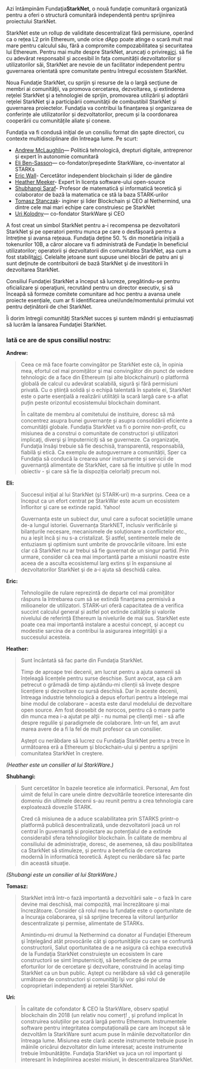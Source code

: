 Azi întâmpinăm Fundaţia**StarkNet**, o nouă fundaţie comunitară organizată pentru a oferi o structură comunitară independentă pentru sprijinirea proiectului StarkNet.

StarkNet este un rollup de validitate descentralizat fără permisiune, operând ca o rețea L2 prin Ethereum, unde orice dApp poate atinge o scară mult mai mare pentru calculul său, fără a compromite compozabilitatea și securitatea lui Ethereum. Pentru mai multe despre StarkNet, aruncaţi o privire[aici](https://starknet.io/). să fie cu adevărat responsabil și accesibil în fața comunității dezvoltatorilor și utilizatorilor săi, StarkNet are nevoie de un facilitator independent pentru guvernarea orientată spre comunitate pentru întregul ecosistem StarkNet.

Noua Fundaţie StarkNet, cu sprijin şi resurse de la o largă secţiune de membri ai comunităţii, va promova cercetarea, dezvoltarea, şi extinderea reţelei StarkNet şi a tehnologiei de sprijin, promovarea utilizării şi adoptării reţelei StarkNet şi a participării comunităţii de combustibil StarkNet şi guvernarea proiectelor. Fundația va contribui la finanțarea și organizarea de conferințe ale utilizatorilor și dezvoltatorilor, precum și la coordonarea cooperării cu comunitățile aliate și conexe.

Fundaţia va fi condusă iniţial de un consiliu format din şapte directori, cu contexte multidisciplinare din întreaga lume. Pe scurt:

* [Andrew McLaughlin](https://andrew.mclaughl.in/about-me)— Politică tehnologică, drepturi digitale, antreprenor și expert în autonomie comunitară
* [Eli Ben-Sasson](https://starkware.co/media-kit/?founder=Eli#founders)— co-fondator/președinte StarkWare, co-inventator al STARKs
* [Eric Wall](https://en.wikipedia.org/wiki/Eric_Wall_(researcher))- Cercetător independent blockchain și lider de gândire
* [Heather Meeker](http://www.heathermeeker.com/)- Expert în licența software-ului open-source
* [Shubhangi Saraf](https://www.math.toronto.edu/ssaraf/)- Profesor de matematică și informatică teoretică și colaborator de bază la matematica ce stă la baza STARK-urilor
* [Tomasz Stanczak](https://www.linkedin.com/in/tomaszkajetanstanczak/?originalSubdomain=uk)- inginer și lider Blockchain și CEO al Nethermind, una dintre cele mai mari echipe care construiesc pe StarkNet
* [Uri Kolodny](https://starkware.co/media-kit/?founder=Uri#founders)— co-fondator StarkWare și CEO

A fost creat un simbol StarkNet pentru a-i recompensa pe dezvoltatorii StarkNet și pe operatori pentru munca pe care o desfășoară pentru a întreține și avansa rețeaua. Fundaţia deţine 50. % din monetăria iniţială a tokenurilor 10B, a căror alocare va fi administrată de Fundaţie în beneficiul utilizatorilor; operatorii și dezvoltatorii din comunitatea StarkNet, așa cum a fost stabilit[aici](https://medium.com/starkware/part-3-starknet-token-design-5cc17af066c6). Celelalte jetoane sunt supuse unei blocări de patru ani şi sunt deţinute de contribuitorii de bază StarkNet şi de investitorii în dezvoltarea StarkNet.

Consiliul Fundaţiei StarkNet a început să lucreze, pregătindu-se pentru oficializare şi operaţiuni, recrutând pentru un director executiv, și să înceapă să formeze comitete comunitare ad hoc pentru a avansa unele proiecte esențiale, cum ar fi identificarea unei/unde/momentului primului vot pentru deținătorii de chei StarkNet.

Îi dorim întregii comunităţi StarkNet succes şi suntem mândri şi entuziasmaţi să lucrăm la lansarea Fundaţiei StarkNet.



### Iată ce are de spus consiliul nostru:

**Andrew:**

> Ceea ce mă face foarte convingător pe StarkNet este că, în opinia mea, efortul cel mai promițător și mai convingător din punct de vedere tehnologic de a face din Ethereum (și alte blockchainuri) o platformă globală de calcul cu adevărat scalabilă, sigură și fără permisiuni privată. Cu o știință solidă și o echipă talentată în spatele ei, StarkNet este o parte esențială a realizării utilității la scară largă care s-a aflat puțin peste orizontul ecosistemului blockchain dominant.
> 
> În calitate de membru al comitetului de instituire, doresc să mă concentrez asupra bunei guvernanțe și asupra consolidării eficiente a comunității globale. Fundația StarkNet va fi o pornire non-profit, cu misiunea de a construi o comunitate de constructori şi utilizatori implicaţi, diverşi şi împuterniciţi să se guverneze. Ca organizaţie, Fundaţia însăşi trebuie să fie deschisă, transparentă, responsabilă, fiabilă şi etică. Ca exemplu de autoguvernare a comunității, Sper ca Fundația să conducă la crearea unor instrumente și servicii de guvernanță alimentate de StarkNet, care să fie intuitive și utile în mod obiectiv - și care să fie la dispoziția celorlalți precum noi.

**Eli:**

> Succesul iniţial al lui StarkNet (şi STARK-uri) m-a surprins. Ceea ce a început ca un efort centrat pe StarkWar este acum un ecosistem înfloritor şi care se extinde rapid. Yahoo!
> 
> Guvernanța este un subiect dur, unul care a sufocat societățile umane de-a lungul istoriei. Guvernanța StarkNET, inclusiv verificările și bilanțurile necesare, mecanismele de soluționare a conflictelor etc., nu a ieșit încă și nu s-a cristalizat. Şi astfel, sentimentele mele de entuziasm şi optimism sunt umbrite de provocările viitoare. Îmi este clar că StarkNet nu ar trebui să fie guvernat de un singur partid. Prin urmare, consider că cea mai importantă parte a misiunii noastre este aceea de a asculta ecosistemul larg extins şi în expansiune al dezvoltatorilor StarkNet şi de a-i ajuta să deschidă calea.

**Eric:**

> Tehnologiile de rulare reprezintă de departe cel mai promițător răspuns la întrebarea cum să se extindă finanțarea permisivă a milioanelor de utilizatori. STARK-uri oferă capacitatea de a verifica succint calculul general și astfel pot extinde calitățile și valorile nivelului de referință Ethereum la nivelurile de mai sus. StarkNet este poate cea mai importantă instalare a acestui concept, şi accept cu modestie sarcina de a contribui la asigurarea integrităţii şi a succesului acesteia.

**Heather:**

> Sunt încântată să fac parte din Fundaţia StarkNet.
> 
> Timp de aproape trei decenii, am lucrat pentru a ajuta oamenii să înțeleagă licențele pentru surse deschise. Sunt avocat, așa că am petrecut o grămadă de timp ajutându-mi clienții să învețe despre licențiere și dezvoltare cu sursă deschisă. Dar în aceste decenii, întreaga industrie tehnologică a depus eforturi pentru a înțelege mai bine modul de colaborare – acesta este darul modelului de dezvoltare open source. Am fost deosebit de norocos, pentru că o mare parte din munca mea i-a ajutat pe alţii - nu numai pe clienţii mei - să afle despre regulile şi paradigmele de colaborare. Într-un fel, am avut marea avere de a fi la fel de mult profesor ca un consilier.
> 
> Aştept cu nerăbdare să lucrez cu Fundaţia StarkNet pentru a trece în următoarea eră a Ethereum şi blockchain-ului şi pentru a sprijini comunitatea StarkNet în creştere.

*(Heather este un consilier al lui StarkWare.)*

**Shubhangi:**

> Sunt cercetător în bazele teoretice ale informaticii. Personal, Am fost uimit de felul în care unele dintre dezvoltările teoretice interesante din domeniu din ultimele decenii s-au reunit pentru a crea tehnologia care exploatează dovezile STARK.
> 
> Cred că misiunea de a aduce scalabilitatea prin STARKS printr-o platformă publică descentralizată, unde dezvoltatorii joacă un rol central în guvernanță și proiectare au potențialul de a extinde considerabil sfera tehnologiilor blockchain. În calitate de membru al consiliului de administraţie, doresc, de asemenea, să dau posibilitatea ca StarkNet să stimuleze, și pentru a beneficia de cercetarea modernă în informatică teoretică. Aştept cu nerăbdare să fac parte din această situaţie.

*(Shubangi este un consilier al lui StarkWare.)*

**Tomasz:**

> StarkNet intră într-o fază importantă a dezvoltării sale – o fază în care devine mai deschisă, mai compozită, mai încrezătoare și mai încrezătoare. Consider că rolul meu la fundație este o oportunitate de a încuraja colaborarea, și să sprijine trecerea la viitorul lanțurilor descentralizate și permise, alimentate de STARKs.
> 
> Amintindu-mi drumul la Nethermind ca donator al Fundaţiei Ethereum şi înţelegând atât provocările cât şi oportunităţile cu care se confruntă constructorii, Salut oportunitatea de a ne asigura că echipa executivă de la Fundaţia StarkNet construieşte un ecosistem în care constructorii se simt împuterniciţi, să beneficieze de pe urma eforturilor lor de cercetare şi dezvoltare, construind în acelaşi timp StarkNet ca un bun public. Aştept cu nerăbdare să văd că generaţiile următoare de constructori şi comunităţi îşi vor găsi rolul de coproprietari independenţi ai reţelei StarkNet.

**Uri:**

> În calitate de cofondator & CEO la StarkWare, observ spațiul blockchain din 2018 (un relativ nou comerț! , și profund implicat în construirea soluțiilor pe scară largă pentru Ethereum. Instrumentele software pentru integritatea computațională pe care am început să le dezvoltăm la StarkWare sunt acum puse în mâinile dezvoltatorilor din întreaga lume. Misiunea este clară: aceste instrumente trebuie puse în mâinile oricărui dezvoltator din lume interesat; aceste instrumente trebuie îmbunătățite. Fundaţia StarkNet va juca un rol important şi interesant în îndeplinirea acestei misiuni, în descentralizarea StarkNet.